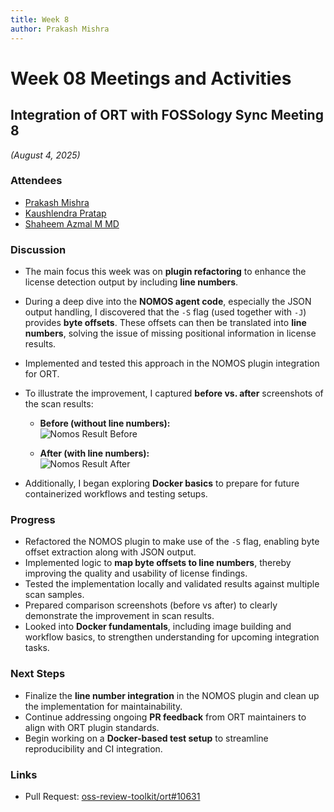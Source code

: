 ```yaml
---
title: Week 8
author: Prakash Mishra
---
```

<!--
SPDX-License-Identifier: CC-BY-SA-4.0

SPDX-FileCopyrightText: 2025 Prakash Mishra <prakashmishra9921@gmail.com>
-->

# Week 08 Meetings and Activities

## Integration of ORT with FOSSology Sync Meeting 8

*(August 4, 2025)*

### Attendees

- [Prakash Mishra](https://github.com/Prakash-Mishra-9ghz)
- [Kaushlendra Pratap](https://github.com/Kaushl2208)
- [Shaheem Azmal M MD](https://github.com/shaheemazmalmmd)

### Discussion

- The main focus this week was on **plugin refactoring** to enhance the license detection output by including **line numbers**.
- During a deep dive into the **NOMOS agent code**, especially the JSON output handling, I discovered that the `-S` flag (used together with `-J`) provides **byte offsets**. These offsets can then be translated into **line numbers**, solving the issue of missing positional information in license results.
- Implemented and tested this approach in the NOMOS plugin integration for ORT.
- To illustrate the improvement, I captured **before vs. after** screenshots of the scan results:
  
  - **Before (without line numbers):**  
    ![Nomos Result Before](/img/oss-review-toolkit/scan-result-before.png)

  - **After (with line numbers):**  
    ![Nomos Result After](/img/oss-review-toolkit/scan-result-line.png)

- Additionally, I began exploring **Docker basics** to prepare for future containerized workflows and testing setups.

### Progress

- Refactored the NOMOS plugin to make use of the `-S` flag, enabling byte offset extraction along with JSON output.
- Implemented logic to **map byte offsets to line numbers**, thereby improving the quality and usability of license findings.
- Tested the implementation locally and validated results against multiple scan samples.
- Prepared comparison screenshots (before vs after) to clearly demonstrate the improvement in scan results.
- Looked into **Docker fundamentals**, including image building and workflow basics, to strengthen understanding for upcoming integration tasks.

### Next Steps

- Finalize the **line number integration** in the NOMOS plugin and clean up the implementation for maintainability.
- Continue addressing ongoing **PR feedback** from ORT maintainers to align with ORT plugin standards.
- Begin working on a **Docker-based test setup** to streamline reproducibility and CI integration.

### Links

- Pull Request: [oss-review-toolkit/ort#10631](https://github.com/oss-review-toolkit/ort/pull/10631)